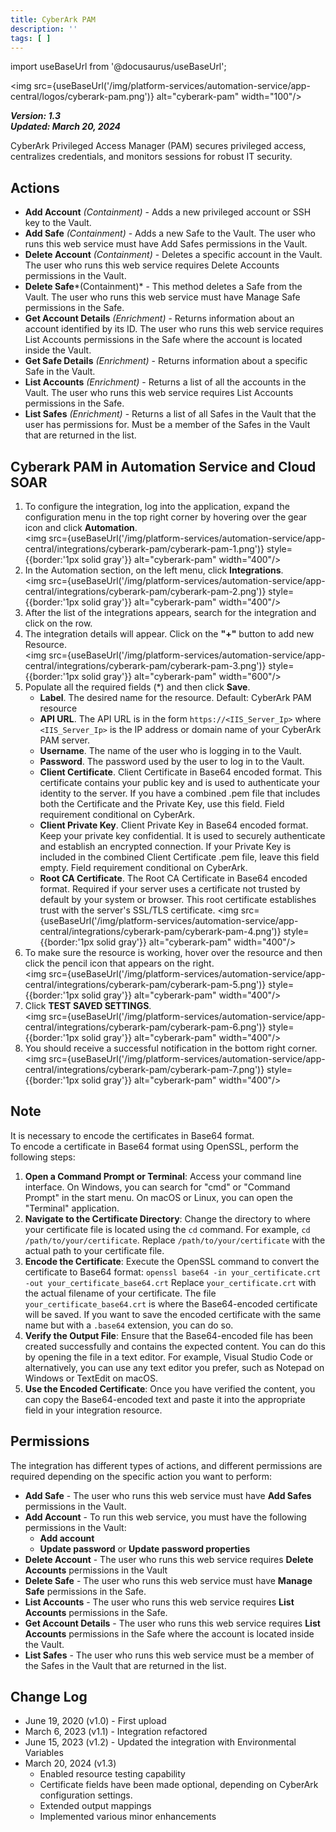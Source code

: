 ```yaml
---
title: CyberArk PAM
description: ''
tags: [ ]
---
```


import useBaseUrl from '@docusaurus/useBaseUrl';

<img src={useBaseUrl('/img/platform-services/automation-service/app-central/logos/cyberark-pam.png')} alt="cyberark-pam" width="100"/>

***Version: 1.3  
Updated: March 20, 2024***

CyberArk Privileged Access Manager (PAM) secures privileged access, centralizes credentials, and monitors sessions for robust IT security.

## Actions

* **Add Account** *(Containment)* - Adds a new privileged account or SSH key to the Vault.
* **Add Safe** *(Containment)* - Adds a new Safe to the Vault. The user who runs this web service must have Add Safes permissions in the Vault.
* **Delete Account** *(Containment)* - Deletes a specific account in the Vault. The user who runs this web service requires Delete Accounts permissions in the Vault.
* **Delete Safe***(Containment)* - This method deletes a Safe from the Vault. The user who runs this web service must have Manage Safe permissions in the Safe.
* **Get Account Details** *(Enrichment)* - Returns information about an account identified by its ID. The user who runs this web service requires List Accounts permissions in the Safe where the account is located inside the Vault.
* **Get Safe Details** *(Enrichment)* - Returns information about a specific Safe in the Vault.
* **List Accounts** *(Enrichment)* - Returns a list of all the accounts in the Vault. The user who runs this web service requires List Accounts permissions in the Safe.
* **List Safes** *(Enrichment)* - Returns a list of all Safes in the Vault that the user has permissions for. Must be a member of the Safes in the Vault that are returned in the list.

## Cyberark PAM in Automation Service and Cloud SOAR

1. To configure the integration, log into the application, expand the configuration menu in the top right corner by hovering over the gear icon and click **Automation**.<br/><img src={useBaseUrl('/img/platform-services/automation-service/app-central/integrations/cyberark-pam/cyberark-pam-1.png')} style={{border:'1px solid gray'}} alt="cyberark-pam" width="400"/>
1. In the Automation section, on the left menu, click **Integrations**.<br/><img src={useBaseUrl('/img/platform-services/automation-service/app-central/integrations/cyberark-pam/cyberark-pam-2.png')} style={{border:'1px solid gray'}} alt="cyberark-pam" width="400"/>
1. After the list of the integrations appears, search for the integration and click on the row.
1. The integration details will appear. Click on the **"+"** button to add new Resource.<br/><img src={useBaseUrl('/img/platform-services/automation-service/app-central/integrations/cyberark-pam/cyberark-pam-3.png')} style={{border:'1px solid gray'}} alt="cyberark-pam" width="600"/>
1. Populate all the required fields (\*) and then click **Save**.
    * **Label**. The desired name for the resource. Default: CyberArk PAM resource
    * **API URL**. The API URL is in the form `https://<IIS_Server_Ip>` where `<IIS_Server_Ip>` is the IP address or domain name of your CyberArk PAM server.
    * **Username**. The name of the user who is logging in to the Vault.
    * **Password**. The password used by the user to log in to the Vault.
    * **Client Certificate**. Client Certificate in Base64 encoded format. This certificate contains your public key and is used to authenticate your identity to the server. If you have a combined .pem file that includes both the Certificate and the Private Key, use this field. Field requirement conditional on CyberArk.
    * **Client Private Key**. Client Private Key in Base64 encoded format. Keep your private key confidential. It is used to securely authenticate and establish an encrypted connection. If your Private Key is included in the combined Client Certificate .pem file, leave this field empty. Field requirement conditional on CyberArk.
    * **Root CA Certificate**. The Root CA Certificate in Base64 encoded format. Required if your server uses a certificate not trusted by default by your system or browser. This root certificate establishes trust with the server's SSL/TLS certificate. <img src={useBaseUrl('/img/platform-services/automation-service/app-central/integrations/cyberark-pam/cyberark-pam-4.png')} style={{border:'1px solid gray'}} alt="cyberark-pam" width="400"/>
1. To make sure the resource is working, hover over the resource and then click the pencil icon that appears on the right.<br/><img src={useBaseUrl('/img/platform-services/automation-service/app-central/integrations/cyberark-pam/cyberark-pam-5.png')} style={{border:'1px solid gray'}} alt="cyberark-pam" width="400"/>
1. Click **TEST SAVED SETTINGS**.<br/><img src={useBaseUrl('/img/platform-services/automation-service/app-central/integrations/cyberark-pam/cyberark-pam-6.png')} style={{border:'1px solid gray'}} alt="cyberark-pam" width="400"/>
1. You should receive a successful notification in the bottom right corner.<br/><img src={useBaseUrl('/img/platform-services/automation-service/app-central/integrations/cyberark-pam/cyberark-pam-7.png')} style={{border:'1px solid gray'}} alt="cyberark-pam" width="400"/>

## Note

It is necessary to encode the certificates in Base64 format.  
To encode a certificate in Base64 format using OpenSSL, perform the following steps:

1. **Open a Command Prompt or Terminal**: Access your command line interface. On Windows, you can search for "cmd" or "Command Prompt" in the start menu. On macOS or Linux, you can open the "Terminal" application.
2. **Navigate to the Certificate Directory**: Change the directory to where your certificate file is located using the `cd` command. For example, `cd /path/to/your/certificate`. Replace `/path/to/your/certificate` with the actual path to your certificate file.
3. **Encode the Certificate**: Execute the OpenSSL command to convert the certificate to Base64 format: `openssl base64 -in your_certificate.crt -out your_certificate_base64.crt` Replace `your_certificate.crt` with the actual filename of your certificate. The file `your_certificate_base64.crt` is where the Base64-encoded certificate will be saved. If you want to save the encoded certificate with the same name but with a `.base64` extension, you can do so.
4. **Verify the Output File**: Ensure that the Base64-encoded file has been created successfully and contains the expected content. You can do this by opening the file in a text editor. For example, Visual Studio Code or alternatively, you can use any text editor you prefer, such as Notepad on Windows or TextEdit on macOS.
5. **Use the Encoded Certificate**: Once you have verified the content, you can copy the Base64-encoded text and paste it into the appropriate field in your integration resource.

## Permissions

The integration has different types of actions, and different permissions are required depending on the specific action you want to perform:
* **Add Safe** - The user who runs this web service must have **Add Safes** permissions in the Vault.
* **Add Account** - To run this web service, you must have the following permissions in the Vault:
    * **Add account**
    * **Update password** or **Update password properties**
* **Delete Account** - The user who runs this web service requires **Delete Accounts** permissions in the Vault
* **Delete Safe** - The user who runs this web service must have **Manage Safe** permissions in the Safe.
* **List Accounts** - The user who runs this web service requires **List Accounts** permissions in the Safe.
* **Get Account Details** - The user who runs this web service requires **List Accounts** permissions in the Safe where the account is located inside the Vault.
* **List Safes** - The user who runs this web service must be a member of the Safes in the Vault that are returned in the list.

## Change Log

* June 19, 2020 (v1.0) - First upload
* March 6, 2023 (v1.1) - Integration refactored
* June 15, 2023 (v1.2) - Updated the integration with Environmental Variables
* March 20, 2024 (v1.3)
    * Enabled resource testing capability
    * Certificate fields have been made optional, depending on CyberArk configuration settings.
    * Extended output mappings
    * Implemented various minor enhancements
